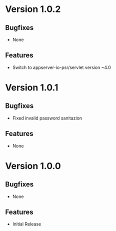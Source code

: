 # Version 1.0.2

## Bugfixes

* None

## Features

* Switch to appserver-io-psr/servlet version ~4.0

# Version 1.0.1

## Bugfixes

* Fixed invalid password sanitazion

## Features

* None

# Version 1.0.0

## Bugfixes

* None

## Features

* Initial Release
